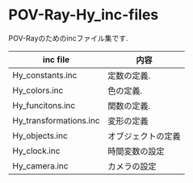 # POV-Ray-Hy_inc-files

POV-Rayのためのincファイル集です.

| inc file |内容|
| ---- | ---- |
| Hy_constants.inc | 定数の定義. |
| Hy_colors.inc | 色の定義. |
| Hy_funcitons.inc | 関数の定義. |
| Hy_transformations.inc | 変形の定義 |
| Hy_objects.inc | オブジェクトの定義 |
| Hy_clock.inc | 時間変数の設定 |
| Hy_camera.inc | カメラの設定 |
